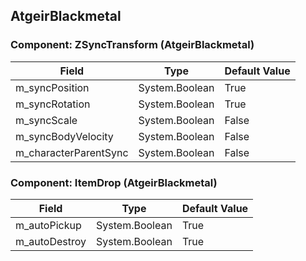 ## AtgeirBlackmetal

### Component: ZSyncTransform (AtgeirBlackmetal)

|Field|Type|Default Value|
|---|---|---|
|m_syncPosition|System.Boolean|True|
|m_syncRotation|System.Boolean|True|
|m_syncScale|System.Boolean|False|
|m_syncBodyVelocity|System.Boolean|False|
|m_characterParentSync|System.Boolean|False|

### Component: ItemDrop (AtgeirBlackmetal)

|Field|Type|Default Value|
|---|---|---|
|m_autoPickup|System.Boolean|True|
|m_autoDestroy|System.Boolean|True|

